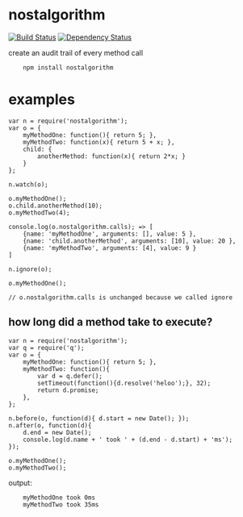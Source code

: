 nostalgorithm
=============
[![Build Status](https://travis-ci.org/chevett/nostalgorithm.png?branch=master)](https://travis-ci.org/chevett/nostalgorithm?branch=master)
[![Dependency Status](https://gemnasium.com/chevett/nostalgorithm.png)](https://gemnasium.com/chevett/nostalgorithm)


create an audit trail of every method call

		npm install nostalgorithm

examples
========
	var n = require('nostalgorithm');
	var o = {
  		myMethodOne: function(){ return 5; },
  		myMethodTwo: function(x){ return 5 + x; },
  		child: {
  			anotherMethod: function(x){ return 2*x; }
  		}
	};

	n.watch(o);

	o.myMethodOne();
	o.child.anotherMethod(10);
	o.myMethodTwo(4);

	console.log(o.nostalgorithm.calls); => [
  		{name: 'myMethodOne', arguments: [], value: 5 },
  		{name: 'child.anotherMethod', arguments: [10], value: 20 },
  		{name: 'myMethodTwo', arguments: [4], value: 9 }
	] 

	n.ignore(o);

	o.myMethodOne();

	// o.nostalgorithm.calls is unchanged because we called ignore
	
how long did a method take to execute?
-----------------
	var n = require('nostalgorithm');
	var q = require('q');
	var o = {
	    myMethodOne: function(){ return 5; },
	    myMethodTwo: function(){ 
			var d = q.defer();
			setTimeout(function(){d.resolve('heloo');}, 32);
			return d.promise; 
		},
	};
	
	n.before(o, function(d){ d.start = new Date(); });
	n.after(o, function(d){ 
	    d.end = new Date();
	    console.log(d.name + ' took ' + (d.end - d.start) + 'ms');
	});
	
	o.myMethodOne();
	o.myMethodTwo();
	
output:

		myMethodOne took 0ms		
		myMethodTwo took 35ms

